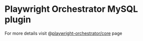 # Playwright Orchestrator MySQL plugin

For more details visit @[playwright-orchestrator/core](https://www.npmjs.com/package/@playwright-orchestrator/core) page

